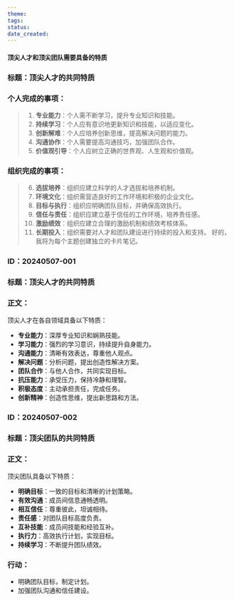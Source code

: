 ```yaml
---
theme: 
tags: 
status: 
date_created:
---
```

#### 顶尖人才和顶尖团队需要具备的特质
### **标题**：顶尖人才的共同特质
### 个人完成的事项：
>1. **专业能力**：个人需不断学习，提升专业知识和技能。
>2. **持续学习**：个人应有意识地更新知识和技能，以适应变化。
>3. **创新解难**：个人应培养创新思维，提高解决问题的能力。
>4. **沟通协作**：个人需要提高沟通技巧，加强团队合作。
>5. **价值观引导**：个人应树立正确的世界观、人生观和价值观。
### 组织完成的事项：
> 6. **选拔培养**：组织应建立科学的人才选拔和培养机制。
> 7. **环境文化**：组织需营造良好的工作环境和积极的企业文化。
> 8. **目标与执行**：组织应明确团队目标，并确保高效执行。
> 9. **信任与责任**：组织应建立基于信任的工作环境，培养责任感。
> 10. **激励绩效**：组织应建立合理的激励机制和绩效考核体系。
> 11. **长期投入**：组织需要对人才和团队建设进行持续的投入和支持。
好的，我将为每个主题创建独立的卡片笔记。
### **ID**：20240507-001
### **标题**：顶尖人才的共同特质
### **正文**：
顶尖人才在各自领域具备以下特质：
- **专业能力**：深厚专业知识和娴熟技能。
- **学习能力**：强烈的学习意识，持续提升自身能力。
- **沟通能力**：清晰有效表达，尊重他人观点。
- **解决问题**：分析问题，提出创造性解决方案。
- **团队合作**：与他人合作，共同实现目标。
- **抗压能力**：承受压力，保持冷静和理智。
- **积极态度**：主动承担责任，完成任务。
- **创新精神**：创造性思维，提出新思路和方法。
### **ID**：20240507-002
### **标题**：顶尖团队的共同特质
### **正文**：
顶尖团队具备以下特质：
- **明确目标**：一致的目标和清晰的计划策略。
- **有效沟通**：成员间信息通畅透明。
- **相互信任**：尊重彼此，坦诚相待。
- **责任感**：对团队目标高度负责。
- **互补技能**：成员间技能和经验互补。
- **执行力**：高效执行计划，实现目标。
- **持续学习**：不断提升团队绩效。
### **行动**：
- 明确团队目标，制定计划。
- 加强团队沟通和信任建设。
